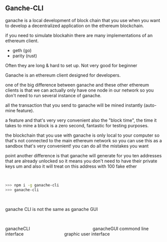## Ganche-CLI

ganache is a local development of block chain that you use when you want to develop a decentralized application on the ethereum blockchain.

if you need to simulate blockahin there are many implementations of an ethereum client.

- geth (go)
- parity (rust)

Often they are long & hard to set up. Not very good for beginner

Ganache is an ethereum client designed for developers.

one of the big difference between ganache and these other ethereum clients is that we can actually only have one node in our network so you don't need to run several instance of ganache.

all the transaction that you send to ganache will be mined instantly (auto-mine feature).

a feature and that's very very convenient also the "block time", the time it takes to mine a block is a zero second, fantastic for testing purposes.

the blockchain that you use with ganache is only local to your computer so that's not connected to the main ethereum network so you can use this as a sandbox that's very convenient! you can do all the mistakes you want

point another difference is that ganache will generate for you ten addresses that are already unlocked so it means you don't need to have their private keys um and also it will treat on this address with 100 fake ether

<br>

```bash
>>> npm i -g ganache-cli
>>> ganache-cli
```

<br>

ganache CLI is not the same as ganache GUI

<br>

ganacheCLI &nbsp; &nbsp; &nbsp; &nbsp; &nbsp; &nbsp; &nbsp; &nbsp; &nbsp; &nbsp; &nbsp; &nbsp; &nbsp; &nbsp; &nbsp; &nbsp; &nbsp; &nbsp; &nbsp; &nbsp; &nbsp; &nbsp; &nbsp; &nbsp; &nbsp; ganacheGUI
commond line interface &nbsp; &nbsp; &nbsp; &nbsp; &nbsp; &nbsp; &nbsp; &nbsp; &nbsp; &nbsp; &nbsp; &nbsp; &nbsp;&nbsp;&nbsp;&nbsp;&nbsp;&nbsp; &nbsp;graphic user interface

